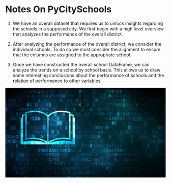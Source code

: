 # Notes On PyCitySchools

1. We have an overall dataset that requires us to unlock insights regarding the schools in a supposed city. We first begin with a high level overview that analyzes the performance of the overall district.

2. After analyzing the performance of the overall district, we consider the individual schools. To do so we must consider the alignment to ensure that the columns are assigned to the appropriate school.

3. Once we have constructed the overall school DataFrame, we can analyze the trends on a school by school basis. This allows us to draw some interesting conclusions about the performance of schools and the relation of performance to other variables.

<img src="./Images/education.png">

